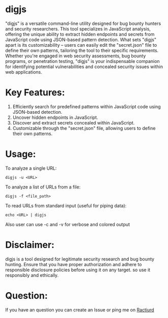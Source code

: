 # digjs
"digjs" is a versatile command-line utility designed for bug bounty hunters and security researchers. This tool specializes in JavaScript analysis, offering the unique ability to extract hidden endpoints and secrets from JavaScript code using JSON-based pattern detection. What sets "digjs" apart is its customizability – users can easily edit the "secret.json" file to define their own patterns, tailoring the tool to their specific requirements. Whether you're engaged in web security assessments, bug bounty programs, or penetration testing, "digjs" is your indispensable companion for identifying potential vulnerabilities and concealed security issues within web applications.

# Key Features:

1. Efficiently search for predefined patterns within JavaScript code using JSON-based detection.
2. Uncover hidden endpoints in JavaScript.
3. Discover and extract secrets concealed within JavaScript.
4. Customizable through the "secret.json" file, allowing users to define their own patterns.

# Usage:

To analyze a single URL:
```
digjs -u <URL>
```

To analyze a list of URLs from a file:
```
digjs -f <file_path>
```

To read URLs from standard input (useful for piping data):
```
echo <URL> | digjs
```

Also user can use -c and -v for verbose and colored output

# Disclaimer:

digjs is a tool designed for legitimate security research and bug bounty hunting. Ensure that you have proper authorization and adhere to responsible disclosure policies before using it on any target. so use it responsibly and ethically.

# Question:
If you have an question you can create an Issue or ping me on [Ractiurd](https://twitter.com/ractiurd)
